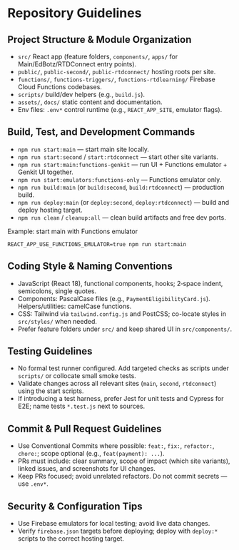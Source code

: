 # Repository Guidelines

## Project Structure & Module Organization
- `src/` React app (feature folders, `components/`, `apps/` for Main/EdBotz/RTDConnect entry points).
- `public/`, `public-second/`, `public-rtdconnect/` hosting roots per site.
- `functions/`, `functions-triggers/`, `functions-rtdlearning/` Firebase Cloud Functions codebases.
- `scripts/` build/dev helpers (e.g., `build.js`).
- `assets/`, `docs/` static content and documentation.
- Env files: `.env*` control runtime (e.g., `REACT_APP_SITE`, emulator flags).

## Build, Test, and Development Commands
- `npm run start:main` — start main site locally.
- `npm run start:second` / `start:rtdconnect` — start other site variants.
- `npm run start:main:functions-genkit` — run UI + Functions emulator + Genkit UI together.
- `npm run start:emulators:functions-only` — Functions emulator only.
- `npm run build:main` (or `build:second`, `build:rtdconnect`) — production build.
- `npm run deploy:main` (or `deploy:second`, `deploy:rtdconnect`) — build and deploy hosting target.
- `npm run clean` / `cleanup:all` — clean build artifacts and free dev ports.

Example: start main with Functions emulator
```
REACT_APP_USE_FUNCTIONS_EMULATOR=true npm run start:main
```

## Coding Style & Naming Conventions
- JavaScript (React 18), functional components, hooks; 2‑space indent, semicolons, single quotes.
- Components: PascalCase files (e.g., `PaymentEligibilityCard.js`). Helpers/utilities: camelCase functions.
- CSS: Tailwind via `tailwind.config.js` and PostCSS; co-locate styles in `src/styles/` when needed.
- Prefer feature folders under `src/` and keep shared UI in `src/components/`.

## Testing Guidelines
- No formal test runner configured. Add targeted checks as scripts under `scripts/` or collocate small smoke tests.
- Validate changes across all relevant sites (`main`, `second`, `rtdconnect`) using the start scripts.
- If introducing a test harness, prefer Jest for unit tests and Cypress for E2E; name tests `*.test.js` next to sources.

## Commit & Pull Request Guidelines
- Use Conventional Commits where possible: `feat:`, `fix:`, `refactor:`, `chore:`; scope optional (e.g., `feat(payment): ...`).
- PRs must include: clear summary, scope of impact (which site variants), linked issues, and screenshots for UI changes.
- Keep PRs focused; avoid unrelated refactors. Do not commit secrets — use `.env*`.

## Security & Configuration Tips
- Use Firebase emulators for local testing; avoid live data changes.
- Verify `firebase.json` targets before deploying; deploy with `deploy:*` scripts to the correct hosting target.
